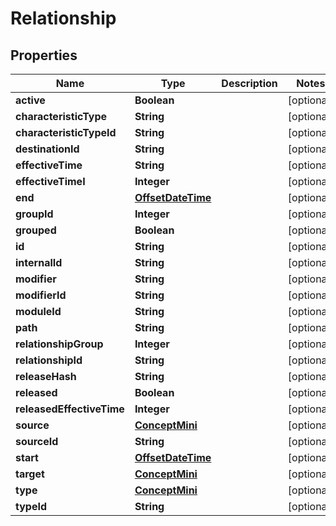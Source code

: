 
# Relationship

## Properties
Name | Type | Description | Notes
------------ | ------------- | ------------- | -------------
**active** | **Boolean** |  |  [optional]
**characteristicType** | **String** |  |  [optional]
**characteristicTypeId** | **String** |  |  [optional]
**destinationId** | **String** |  |  [optional]
**effectiveTime** | **String** |  |  [optional]
**effectiveTimeI** | **Integer** |  |  [optional]
**end** | [**OffsetDateTime**](OffsetDateTime.md) |  |  [optional]
**groupId** | **Integer** |  |  [optional]
**grouped** | **Boolean** |  |  [optional]
**id** | **String** |  |  [optional]
**internalId** | **String** |  |  [optional]
**modifier** | **String** |  |  [optional]
**modifierId** | **String** |  |  [optional]
**moduleId** | **String** |  |  [optional]
**path** | **String** |  |  [optional]
**relationshipGroup** | **Integer** |  |  [optional]
**relationshipId** | **String** |  |  [optional]
**releaseHash** | **String** |  |  [optional]
**released** | **Boolean** |  |  [optional]
**releasedEffectiveTime** | **Integer** |  |  [optional]
**source** | [**ConceptMini**](ConceptMini.md) |  |  [optional]
**sourceId** | **String** |  |  [optional]
**start** | [**OffsetDateTime**](OffsetDateTime.md) |  |  [optional]
**target** | [**ConceptMini**](ConceptMini.md) |  |  [optional]
**type** | [**ConceptMini**](ConceptMini.md) |  |  [optional]
**typeId** | **String** |  |  [optional]



